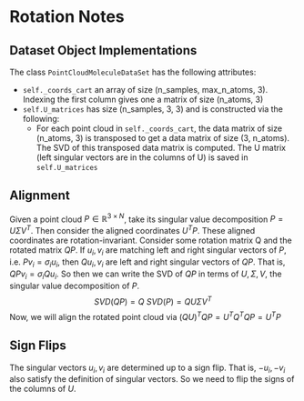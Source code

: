 # Rotation Notes

## Dataset Object Implementations
The class `PointCloudMoleculeDataSet` has the following attributes:
 * `self._coords_cart` an array of size (n_samples, max_n_atoms, 3). Indexing the first column gives one a matrix of size (n_atoms, 3)
 * `self.U_matrices` has size (n_samples, 3, 3) and is constructed via the following:
    * For each point cloud in `self._coords_cart`, the data matrix of size (n_atoms, 3) is transposed to get a data matrix of size (3, n_atoms). The SVD of this transposed data matrix is computed. The U matrix (left singular vectors are in the columns of U) is saved in `self.U_matrices`

## Alignment

Given a point cloud $P \in \mathbb{R}^{3 \times N}$, take its singular value decomposition $P = U \Sigma V^T$. Then consider the aligned coordinates $U^T P$. These aligned coordinates are rotation-invariant. Consider some rotation matrix Q and the rotated matrix $QP$. 
If $u_i, v_i$ are matching left and right singular vectors of $P$, i.e. $P v_i = \sigma_i u_i$, then $Q u_i, v_i$ are left and right singular vectors of $QP$. 
That is, $QPv_i = \sigma_i Qu_i$. So then we can write the SVD of $QP$ in terms of $U, \Sigma, V$, the singular value decomposition of $P$.
$$ 
SVD(QP) = Q \ SVD(P) = Q U \Sigma V^T
$$
Now, we will align the rotated point cloud via $(Q U)^T QP = U^T Q^T Q P = U^T P$

## Sign Flips 

The singular vectors $u_i, v_i$ are determined up to a sign flip. That is, $-u_i, -v_i$ also satisfy the definition of singular vectors. So we need to flip the signs of the columns of $U$. 
